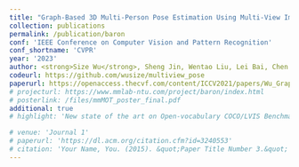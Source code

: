```yaml
---
title: "Graph-Based 3D Multi-Person Pose Estimation Using Multi-View Images"
collection: publications
permalink: /publication/baron
conf: 'IEEE Conference on Computer Vision and Pattern Recognition'
conf_shortname: 'CVPR'
year: '2023'
author: <strong>Size Wu</strong>, Sheng Jin, Wentao Liu, Lei Bai, Chen Qian, Dong Liu, and Wanli Ouyang
codeurl: https://github.com/wusize/multiview_pose
paperurl: https://openaccess.thecvf.com/content/ICCV2021/papers/Wu_Graph-Based_3D_Multi-Person_Pose_Estimation_Using_Multi-View_Images_ICCV_2021_paper.pdf
# projecturl: https://www.mmlab-ntu.com/project/baron/index.html
# posterlink: /files/mmMOT_poster_final.pdf
additional: true
# highlight: 'New state of the art on Open-vocabulary COCO/LVIS Benchmark.'

# venue: 'Journal 1'
# paperurl: 'https://dl.acm.org/citation.cfm?id=3240553'
# citation: 'Your Name, You. (2015). &quot;Paper Title Number 3.&quot; <i>Journal 1</i>. 1(3).'
---
```

